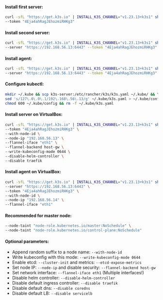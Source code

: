 #### Install first server:
```bash
curl -sfL "https://get.k3s.io" | INSTALL_K3S_CHANNEL="v1.23.13+k3s1" sh -s - server \
--token "4Eja4ahRagJEhozmiRHKg3"
```

#### Install second server:
```bash
curl -sfL "https://get.k3s.io" | INSTALL_K3S_CHANNEL="v1.23.13+k3s1" sh -s - server \
--server "https://192.168.56.13:6443" --token "4Eja4ahRagJEhozmiRHKg3"
```

#### Install agent:
```bash
curl -sfL "https://get.k3s.io" | INSTALL_K3S_CHANNEL="v1.23.13+k3s1" sh -s - agent \
--server "https://192.168.56.13:6443" --token "4Eja4ahRagJEhozmiRHKg3"
```

#### Configure kubectl:
```bash
mkdir ~/.kube && scp k3s-server:/etc/rancher/k3s/k3s.yaml ~/.kube/ && \
sed 's/127\.0\.0\.1/192\.168\.56\.13/g' ~/.kube/k3s.yaml > ~/.kube/config && \
chmod 600 ~/.kube/config && rm -f ~/.kube/k3s.yaml
```

#### Install server on VirtualBox:
```bash
curl -sfL "https://get.k3s.io" | INSTALL_K3S_CHANNEL="v1.23.13+k3s1" sh -s - server \
--token "4Eja4ahRagJEhozmiRHKg3" \
--with-node-id \
--node-ip "192.168.56.13" \
--flannel-iface "eth1" \
--flannel-backend host-gw \
--write-kubeconfig-mode 0644 \
--disable-helm-controller \
--disable traefik
```

#### Install agent on VirtualBox:
```bash
curl -sfL "https://get.k3s.io" | INSTALL_K3S_CHANNEL="v1.23.13+k3s1" sh -s - agent \
--server "https://192.168.56.13:6443" \
--token "4Eja4ahRagJEhozmiRHKg3" \
--with-node-id \
--node-ip "192.168.56.14" \
--flannel-iface "eth1"
```

#### Recommended for master node:
```bash
--node-taint "node-role.kubernetes.io/master:NoSchedule" \
--node-taint "node-role.kubernetes.io/control-plane:NoSchedule"
```

#### Optional parameters:
- Append random suffix to a node name: `--with-node-id`
- Write kubeconfig with this mode: `--write-kubeconfig-mode 0644`
- Enable etcd: `--cluster-init` and metrics: `--etcd-expose-metrics`
- Set node IP: `--node-ip` and disable security: `--flannel-backend host-gw`
- Set network interface: `--flannel-iface eth1` (Multiple interfaces!)
- Disable helm controller: `--disable-helm-controller`
- Disable default ingress controller: `--disable traefik`
- Disable default dns: `--disable coredns`
- Disable default LB: `--disable servicelb`
